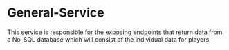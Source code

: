 # General-Service

This service is responsible for the exposing endpoints that return data from a No-SQL database which will consist of the individual data for players.
